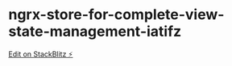 # ngrx-store-for-complete-view-state-management-iatifz

[Edit on StackBlitz ⚡️](https://stackblitz.com/edit/ngrx-store-for-complete-view-state-management-s1iqnk)